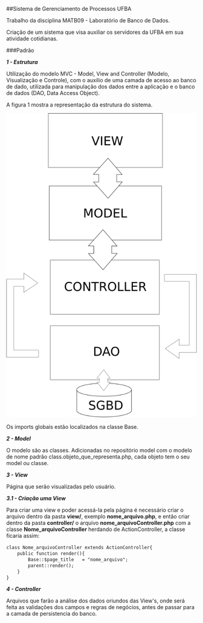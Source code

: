 ##Sistema de Gerenciamento de Processos UFBA

Trabalho da disciplina MATB09 - Laboratório de Banco de Dados.

Criação de um sistema que visa auxiliar os servidores da UFBA em sua atividade cotidianas.

###Padrão

***1 - Estrutura***

Utilização do modelo MVC - Model, View and Controller (Modelo, Visualização e Controle), com o auxilio de uma camada de acesso ao banco de dado, utilizada para manipulação dos dados entre a aplicação e o banco de dados (DAO, Data Access Object).

A figura 1 mostra a representação da estrutura do sistema.

![estrutura](img/estrutura.png "Figura 1 - Representação da estrutura do sistema.")

Os imports globais estão localizados na classe Base.

***2 - Model***

O modelo são as classes. Adicionadas no repositório model com o modelo de nome padrão class.objeto_que_representa.php, cada objeto tem o seu model ou classe.

***3 - View***

Página que serão visualizadas pelo usuário.

***3.1 - Criação uma View***

Para criar uma view e poder acessá-la pela página é necessário criar o arquivo dentro da pasta **view/**, exemplo **nome_arquivo.php**, e então criar dentro da pasta **controller/** o arquivo **nome_arquivoController.php** com a classe **Nome_arquivoController** herdando de ActionController, a classe ficaria assim: 

<pre><code>class Nome_arquivoController extends ActionController{
    public function render(){
        Base::$page_title   = "nome_arquivo";
        parent::render();
    }
}</code></pre>

***4 - Controller***

Arquivos que farão a análise dos dados oriundos das View's, onde será feita as validações dos campos e regras de negócios, antes de passar para a camada de persistencia do banco.
